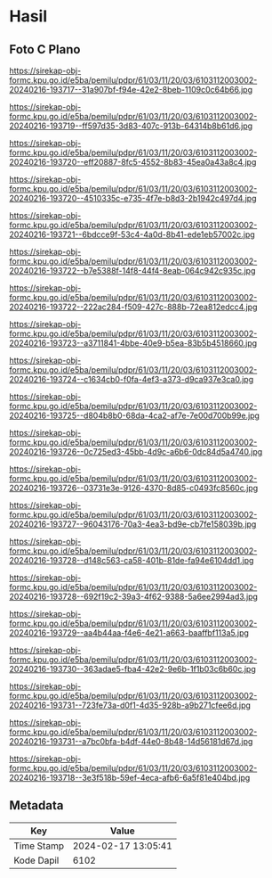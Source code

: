 # Hasil

## Foto C Plano

https://sirekap-obj-formc.kpu.go.id/e5ba/pemilu/pdpr/61/03/11/20/03/6103112003002-20240216-193717--31a907bf-f94e-42e2-8beb-1109c0c64b66.jpg

https://sirekap-obj-formc.kpu.go.id/e5ba/pemilu/pdpr/61/03/11/20/03/6103112003002-20240216-193719--ff597d35-3d83-407c-913b-64314b8b61d6.jpg

https://sirekap-obj-formc.kpu.go.id/e5ba/pemilu/pdpr/61/03/11/20/03/6103112003002-20240216-193720--eff20887-8fc5-4552-8b83-45ea0a43a8c4.jpg

https://sirekap-obj-formc.kpu.go.id/e5ba/pemilu/pdpr/61/03/11/20/03/6103112003002-20240216-193720--4510335c-e735-4f7e-b8d3-2b1942c497d4.jpg

https://sirekap-obj-formc.kpu.go.id/e5ba/pemilu/pdpr/61/03/11/20/03/6103112003002-20240216-193721--6bdcce9f-53c4-4a0d-8b41-ede1eb57002c.jpg

https://sirekap-obj-formc.kpu.go.id/e5ba/pemilu/pdpr/61/03/11/20/03/6103112003002-20240216-193722--b7e5388f-14f8-44f4-8eab-064c942c935c.jpg

https://sirekap-obj-formc.kpu.go.id/e5ba/pemilu/pdpr/61/03/11/20/03/6103112003002-20240216-193722--222ac284-f509-427c-888b-72ea812edcc4.jpg

https://sirekap-obj-formc.kpu.go.id/e5ba/pemilu/pdpr/61/03/11/20/03/6103112003002-20240216-193723--a3711841-4bbe-40e9-b5ea-83b5b4518660.jpg

https://sirekap-obj-formc.kpu.go.id/e5ba/pemilu/pdpr/61/03/11/20/03/6103112003002-20240216-193724--c1634cb0-f0fa-4ef3-a373-d9ca937e3ca0.jpg

https://sirekap-obj-formc.kpu.go.id/e5ba/pemilu/pdpr/61/03/11/20/03/6103112003002-20240216-193725--d804b8b0-68da-4ca2-af7e-7e00d700b99e.jpg

https://sirekap-obj-formc.kpu.go.id/e5ba/pemilu/pdpr/61/03/11/20/03/6103112003002-20240216-193726--0c725ed3-45bb-4d9c-a6b6-0dc84d5a4740.jpg

https://sirekap-obj-formc.kpu.go.id/e5ba/pemilu/pdpr/61/03/11/20/03/6103112003002-20240216-193726--03731e3e-9126-4370-8d85-c0493fc8560c.jpg

https://sirekap-obj-formc.kpu.go.id/e5ba/pemilu/pdpr/61/03/11/20/03/6103112003002-20240216-193727--96043176-70a3-4ea3-bd9e-cb7fe158039b.jpg

https://sirekap-obj-formc.kpu.go.id/e5ba/pemilu/pdpr/61/03/11/20/03/6103112003002-20240216-193728--d148c563-ca58-401b-81de-fa94e6104dd1.jpg

https://sirekap-obj-formc.kpu.go.id/e5ba/pemilu/pdpr/61/03/11/20/03/6103112003002-20240216-193728--692f19c2-39a3-4f62-9388-5a6ee2994ad3.jpg

https://sirekap-obj-formc.kpu.go.id/e5ba/pemilu/pdpr/61/03/11/20/03/6103112003002-20240216-193729--aa4b44aa-f4e6-4e21-a663-baaffbf113a5.jpg

https://sirekap-obj-formc.kpu.go.id/e5ba/pemilu/pdpr/61/03/11/20/03/6103112003002-20240216-193730--363adae5-fba4-42e2-9e6b-1f1b03c6b60c.jpg

https://sirekap-obj-formc.kpu.go.id/e5ba/pemilu/pdpr/61/03/11/20/03/6103112003002-20240216-193731--723fe73a-d0f1-4d35-928b-a9b271cfee6d.jpg

https://sirekap-obj-formc.kpu.go.id/e5ba/pemilu/pdpr/61/03/11/20/03/6103112003002-20240216-193731--a7bc0bfa-b4df-44e0-8b48-14d56181d67d.jpg

https://sirekap-obj-formc.kpu.go.id/e5ba/pemilu/pdpr/61/03/11/20/03/6103112003002-20240216-193718--3e3f518b-59ef-4eca-afb6-6a5f81e404bd.jpg


## Metadata

| Key        | Value               |
| ---------- | ------------------- |
| Time Stamp | 2024-02-17 13:05:41 |
| Kode Dapil | 6102                |



